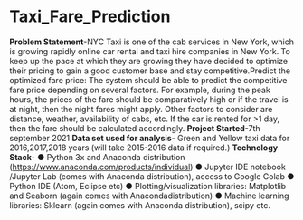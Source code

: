 # Taxi_Fare_Prediction
**Problem Statement**-NYC Taxi is one of the cab services in New York, which is growing rapidly online car rental and taxi hire companies in New York. To keep up the pace at which they are growing they have decided to optimize their pricing to gain a good customer base and stay competitive.Predict the optimized fare price: The system should be able to predict the competitive fare price depending on several factors. For example, during the peak hours, the prices of the fare should be comparatively high or if the travel is at night, then the night fares might apply. Other factors to consider are distance, weather, availability of cabs, etc. If the car is rented for >1 day, then the fare should be calculated accordingly.
**Project Started**-7th september 2021
**Data set used for analysis**- Green and Yellow taxi data for 2016,2017,2018 years (will take 2015-2016 data if required.)
**Technology Stack**-
● Python 3x and Anaconda distribution (https://www.anaconda.com/products/individual)
● Jupyter IDE notebook /Jupyter Lab (comes with Anaconda distribution), access to Google Colab
● Python IDE (Atom, Eclipse etc)
● Plotting/visualization libraries: Matplotlib and Seaborn (again comes with Anacondadistribution)
● Machine learning libraries: Sklearn (again comes with Anaconda distribution), scipy etc.
